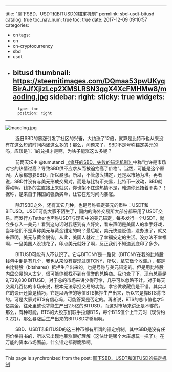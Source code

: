 
---
title: "聊下SBD、USDT和BITUSD的锚定机制"
permlink: sbd-usdt-bitusd
catalog: true
toc_nav_num: true
toc: true
date: 2017-12-09 09:10:57
categories:
- cn
tags:
- cn
- cn-cryptocurrency
- sbd
- usdt
- bitusd
thumbnail: https://steemitimages.com/DQmaa53pwUKyqBirAJfXjizLcp2XMSLRSN3ggX4XcFMHMw8/maoding.jpg
sidebar:
    right:
        sticky: true
widgets:
    -
        type: toc
        position: right
---


![maoding.jpg](https://steemitimages.com/DQmaa53pwUKyqBirAJfXjizLcp2XMSLRSN3ggX4XcFMHMw8/maoding.jpg)


&nbsp;&nbsp;&nbsp;&nbsp;&nbsp;&nbsp;&nbsp;&nbsp;近日SBD的暴涨引发了社区的兴奋，大约涨了12倍，就算是比特币也从来没有在这么短的时间内涨这么多的！那么，问题来了，SBD不是号称锚定美元的吗，应该是1：1的兑换才是啊，为啥子能涨这么多呢？

&nbsp;&nbsp;&nbsp;&nbsp;&nbsp;&nbsp;&nbsp;&nbsp;前两天坛主 @tumutanzi [《疯狂的SBD，失败的锚定机制》]( https://steemit.com/cn/@tumutanzi/sbd)中称“也许是市场对它的热情过高？导致SBD供不应求从而被迫抬高了价格”。当然，可能是这个原因，大家都想要SBD，所以暴涨。所以，不管怎么锚定，还是以市场为准。再者说，SBD并没有与美元形成交易对，而是与比特币交易，比特币一波动，SBD就得动啊。钱多的主直接上来就买，你也架不住这热情不是，难道你还捂着不卖？！据称，是来自于韩国的强劲买单，让它在短时间内暴涨。

&nbsp;&nbsp;&nbsp;&nbsp;&nbsp;&nbsp;&nbsp;&nbsp;除开SBD之外，还有其它几种，也是号称锚定美元的币种：USDT和BITUSD。USDT可能大家不陌生了，国内的海外交易所大部分都采用了USDT交易。而发行方Tether也声称USDT与现实中的美元锚定，每多发行一个USDT，就会多存入一美元！看到这句话时我感到有点好笑，看来声明是美国人的拿手好戏，当年他们不是声称美元与黄金锚定的吗？最后呢，美元快速贬值，没办法了，就又来声明，美元与黄金脱钩。从此，美国人就过上了幸福安定的生活。没办法不幸福啊，一旦美国人没钱花了，印点美元就好了啊，反正我们不知道到底印了多少。

&nbsp;&nbsp;&nbsp;&nbsp;&nbsp;&nbsp;&nbsp;&nbsp;BITUSD可能有人不认识了。它与BITCNY是一路货（BITCNY在我的比特股钱包中倒是有几个，我也从来没有提现过BITCNY，所以，拿它做个收藏。），都是由比特股（bitshares）抵押生产出来的，也是号称与美元锚定的。但是用比特股内盘交易的人太少，很可能你都找不到有信誉的兑换商。我也查了下，现有总量是9,739,830 BITUSD。对于总的市场来讲少得可怜，几乎可以忽略不计。对于每天交易几百亿的市场来说，根本无法承担交易的功能。拿它做收藏倒是不错。其实以它的设计还算是精巧，它是以两倍的等值BTS抵押生产出来，所以它是靠BTS背书的。可是大家对BTS有信心吗，可能答案是否定的。再者说，BTS的总市值也才5亿美金，往死里整也才能生产出2.5亿的BITUSD，而这对市场来讲还是不够的。那么，有种可能，BTS的大股东们联手拉爆BTS，每个BTS值个上千刀时（现价约0.2刀），那么暴涨后生产出来的BITUSD才够用啊。

&nbsp;&nbsp;&nbsp;&nbsp;&nbsp;&nbsp;&nbsp;&nbsp;SBD、USDT和BITUSD的这三种币都有所谓的锚定机制。其中SBD是没有任何价格背书的，所以它出现地暴涨很好理解（这估计是哪个大庄想玩一把了）。在万能的资本市场面前，什么锚定都得跪舔啊。

- - -

This page is synchronized from the post: [聊下SBD、USDT和BITUSD的锚定机制](https://steemit.com/@lemooljiang/sbd-usdt-bitusd)
